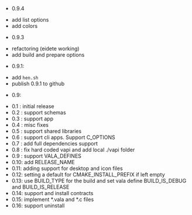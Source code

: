 * 0.9.4
 - add list options
 - add colors

* 0.9.3
 - refactoring (eidete working)
 - add build and prepare options

* 0.9.1:
 - add `hen.sh`
 - publish 0.9.1 to github

* 0.9: 
- 0.1 : initial release
- 0.2 : support schemas
- 0.3 : support app
- 0.4 : misc fixes
- 0.5 : support shared libraries
- 0.6 : support cli apps. Support C_OPTIONS
- 0.7 : add full dependencies support
- 0.8 : fix hard coded vapi and add local ./vapi folder
- 0.9 : support VALA_DEFINES
- 0.10: add RELEASE_NAME
- 0.11: adding support for desktop and icon files
- 0.12: setting a default for CMAKE_INSTALL_PREFIX if left empty
- 0.13: use BUILD_TYPE for the build and set vala define BUILD_IS_DEBUG and BUILD_IS_RELEASE
- 0.14: support and install contracts
- 0.15: implement *.vala and *.c files
- 0.16: support uninstall